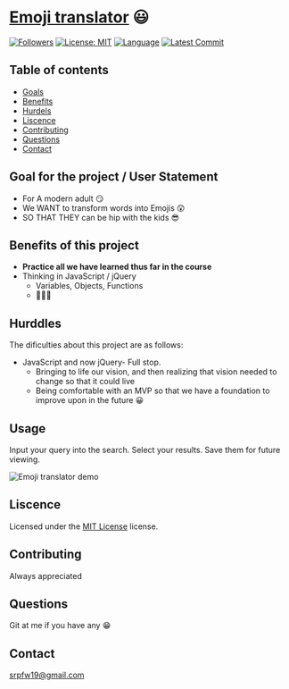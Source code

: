 # [Emoji translator](https://spencerfalor-ward.github.io/Bootcamp-group-project-1/) :smiley:

[![Followers](https://img.shields.io/github/followers/SpencerFalor-Ward?style=social)](https://github.com/SpencerFalor-Ward?tab=followers) [![License: MIT](https://img.shields.io/badge/License-MIT-yellow.svg)](https://opensource.org/licenses/MIT) [![Language](https://img.shields.io/github/languages/top/SpencerFalor-Ward/Bootcamp-group-project-1)](https://github.com/SpencerFalor-Ward/Bootcamp-group-project-1/search?l=javascript) [![Latest Commit](https://img.shields.io/github/last-commit/SpencerFalor-Ward/Bootcamp-group-project-1)](https://github.com/SpencerFalor-Ward/Bootcamp-group-project-1/graphs/commit-activity)

## Table of contents

-   [Goals](#Goal)
-   [Benefits](#Benefits)
-   [Hurdels](#Hurdels)
-   [Liscence](#Liscence)
-   [Contributing](#Contributing)
-   [Questions](#Questions)
-   [Contact](#Contact)

## Goal for the project / User Statement 
- For A modern adult :smirk:
- We WANT to transform words into Emojis :astonished:
- SO THAT THEY can be hip with the kids :sunglasses:

## Benefits of this project
- **Practice all we have learned thus far in the course** 
- Thinking in JavaScript / jQuery
  - Variables, Objects, Functions 
  - :thinking::confounded::satisfied:

## Hurddles 
The dificulties about this project are as follows:
- JavaScript and now jQuery- Full stop.
  - Bringing to life our vision, and then realizing that vision needed to change so that it could live
  - Being comfortable with an MVP so that we have a foundation to improve upon in the future :grinning:

## Usage

Input your query into the search. Select your results. Save them for future viewing. 

![Emoji translator demo](./assets/emojiTranslatorDemo.gif)

## Liscence

Licensed under the [MIT License](https://choosealicense.com/licenses/mit/) license.

## Contributing

Always appreciated


## Questions

Git at me if you have any :grin:

## Contact

srpfw19@gmail.com
